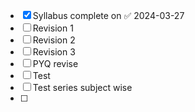 - [x] Syllabus complete on ✅ 2024-03-27
- [ ] Revision 1
- [ ] Revision 2
- [ ] Revision 3
- [ ] PYQ revise
- [ ] Test
- [ ] Test series subject wise
- [ ] 